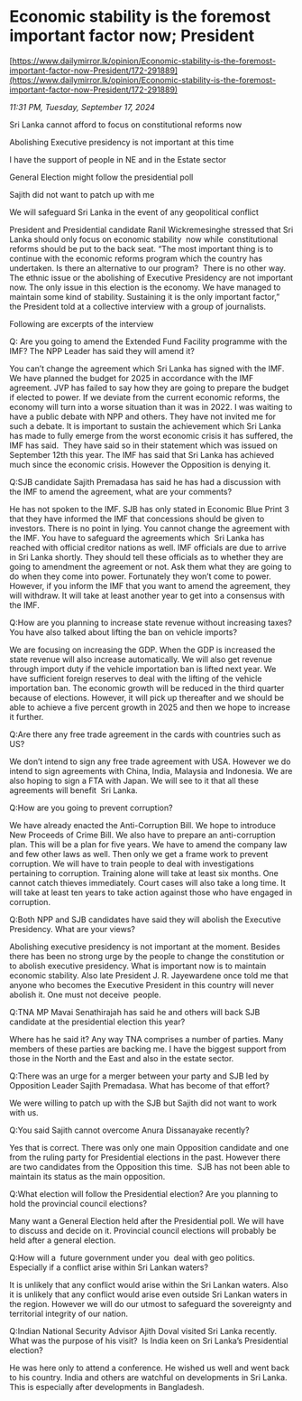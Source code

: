 # Economic stability is the foremost important factor now; President

[https://www.dailymirror.lk/opinion/Economic-stability-is-the-foremost-important-factor-now-President/172-291889](https://www.dailymirror.lk/opinion/Economic-stability-is-the-foremost-important-factor-now-President/172-291889)

*11:31 PM, Tuesday, September 17, 2024*

Sri Lanka cannot afford to focus on constitutional reforms now

Abolishing Executive presidency is not important at this time

I have the support of people in NE and in the Estate sector

General Election might follow the presidential poll

Sajith did not want to patch up with me

We will safeguard Sri Lanka in the event of any geopolitical conflict

President and Presidential candidate Ranil Wickremesinghe stressed that Sri Lanka should only focus on economic stability  now while  constitutional reforms should be put to the back seat. “The most important thing is to continue with the economic reforms program which the country has undertaken. Is there an alternative to our program?  There is no other way. The ethnic issue or the abolishing of Executive Presidency are not important now. The only issue in this election is the economy. We have managed to maintain some kind of stability. Sustaining it is the only important factor,” the President told at a collective interview with a group of journalists.

Following are excerpts of the interview

Q: Are you going to amend the Extended Fund Facility programme with the IMF? The NPP Leader has said they will amend it?

You can’t change the agreement which Sri Lanka has signed with the IMF. We have planned the budget for 2025 in accordance with the IMF agreement. JVP has failed to say how they are going to prepare the budget if elected to power. If we deviate from the current economic reforms, the economy will turn into a worse situation than it was in 2022. I was waiting to have a public debate with NPP and others. They have not invited me for such a debate. It is important to sustain the achievement which Sri Lanka has made to fully emerge from the worst economic crisis it has suffered, the IMF has said.  They have said so in their statement which was issued on September 12th this year. The IMF has said that Sri Lanka has achieved much since the economic crisis. However the Opposition is denying it.

Q:SJB candidate Sajith Premadasa has said he has had a discussion with the IMF to amend the agreement, what are your comments?

He has not spoken to the IMF. SJB has only stated in Economic Blue Print 3 that they have informed the IMF that concessions should be given to  investors. There is no point in lying. You cannot change the agreement with the IMF. You have to safeguard the agreements which  Sri Lanka has reached with official creditor nations as well. IMF officials are due to arrive in Sri Lanka shortly. They should tell these officials as to whether they are going to amendment the agreement or not. Ask them what they are going to do when they come into power. Fortunately they won’t come to power. However, if you inform the IMF that you want to amend the agreement, they will withdraw. It will take at least another year to get into a consensus with the IMF.

Q:How are you planning to increase state revenue without increasing taxes? You have also talked about lifting the ban on vehicle imports?

We are focusing on increasing the GDP. When the GDP is increased the state revenue will also increase automatically. We will also get revenue through import duty if the vehicle importation ban is lifted next year. We have sufficient foreign reserves to deal with the lifting of the vehicle importation ban. The economic growth will be reduced in the third quarter because of elections. However, it will pick up thereafter and we should be able to achieve a five percent growth in 2025 and then we hope to increase it further.

Q:Are there any free trade agreement in the cards with countries such as US?

We don’t intend to sign any free trade agreement with USA. However we do intend to sign agreements with China, India, Malaysia and Indonesia. We are also hoping to sign a FTA with Japan. We will see to it that all these agreements will benefit  Sri Lanka.

Q:How are you going to prevent corruption?

We have already enacted the Anti-Corruption Bill. We hope to introduce New Proceeds of Crime Bill. We also have to prepare an anti-corruption plan. This will be a plan for five years. We have to amend the company law and few other laws as well. Then only we get a frame work to prevent corruption. We will have to train people to deal with investigations pertaining to corruption. Training alone will take at least six months. One cannot catch thieves immediately. Court cases will also take a long time. It will take at least ten years to take action against those who have engaged in corruption.

Q:Both NPP and SJB candidates have said they will abolish the Executive Presidency. What are your views?

Abolishing executive presidency is not important at the moment. Besides there has been no strong urge by the people to change the constitution or to abolish executive presidency. What is important now is to maintain economic stability. Also late President J. R. Jayewardene once told me that anyone who becomes the Executive President in this country will never abolish it. One must not deceive  people.

Q:TNA MP Mavai Senathirajah has said he and others will back SJB candidate at the presidential election this year?

Where has he said it? Any way TNA comprises a number of parties. Many members of these parties are backing me. I have the biggest support from those in the North and the East and also in the estate sector.

Q:There was an urge for a merger between your party and SJB led by Opposition Leader Sajith Premadasa. What has become of that effort?

We were willing to patch up with the SJB but Sajith did not want to work with us.

Q:You said Sajith cannot overcome Anura Dissanayake recently?

Yes that is correct. There was only one main Opposition candidate and one from the ruling party for Presidential elections in the past. However there are two candidates from the Opposition this time.  SJB has not been able to maintain its status as the main opposition.

Q:What election will follow the Presidential election? Are you planning to hold the provincial council elections?

Many want a General Election held after the Presidential poll. We will have to discuss and decide on it. Provincial council elections will probably be held after a general election.

Q:How will a  future government under you  deal with geo politics. Especially if a conflict arise within Sri Lankan waters?

It is unlikely that any conflict would arise within the Sri Lankan waters. Also it is unlikely that any conflict would arise even outside Sri Lankan waters in the region. However we will do our utmost to safeguard the sovereignty and territorial integrity of our nation.

Q:Indian National Security Advisor Ajith Doval visited Sri Lanka recently. What was the purpose of his visit?  Is India keen on Sri Lanka’s Presidential election?

He was here only to attend a conference. He wished us well and went back to his country. India and others are watchful on developments in Sri Lanka. This is especially after developments in Bangladesh.

